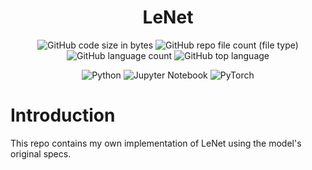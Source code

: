 <div align="center">

# LeNet

</div>

<div align="center">

![GitHub code size in bytes](https://img.shields.io/github/languages/code-size/etfrer-yi/Classic-CV-Algos?color=blue)
![GitHub repo file count (file type)](https://img.shields.io/github/directory-file-count/etfrer-yi/Classic-CV-Algos?color=red)
![GitHub language count](https://img.shields.io/github/languages/count/etfrer-yi/Classic-CV-Algos?color=purple)
![GitHub top language](https://img.shields.io/github/languages/top/etfrer-yi/Classic-CV-Algos?color=orange)

</div>

<div align="center">

![Python](https://img.shields.io/badge/python-3670A0?style=for-the-badge&logo=python&logoColor=ffdd54)
![Jupyter Notebook](https://img.shields.io/badge/jupyter-%23FA0F00.svg?style=for-the-badge&logo=jupyter&logoColor=white)
![PyTorch](https://img.shields.io/badge/PyTorch-%23EE4C2C.svg?style=for-the-badge&logo=PyTorch&logoColor=white)

</div>

# Introduction
This repo contains my own implementation of LeNet using the model's original specs.

